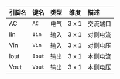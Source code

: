 <!--
DO NOT EDIT THIS FILE DIRECTLY.
This file is generated by tools/comp-docs.js.
All changes will be overwritten by regeneration.
-->

<slot class="model-pins">

| 引脚名 | 键名 | 类型 | 维度 | 描述 |
|:------ |:---- |:----:|:----:|:---- |
| AC | `AC` | 电气 | 3 x 1 | 交流端口 |
| Iin | `Iin` | 输入 | 3 x 1 | 对侧电流 |
| Vin | `Vin` | 输入 | 3 x 1 | 对侧电压 |
| Iout | `Iout` | 输出 | 3 x 1 | 本侧电流 |
| Vout | `Vout` | 输出 | 3 x 1 | 本侧电压 |

</slot>
